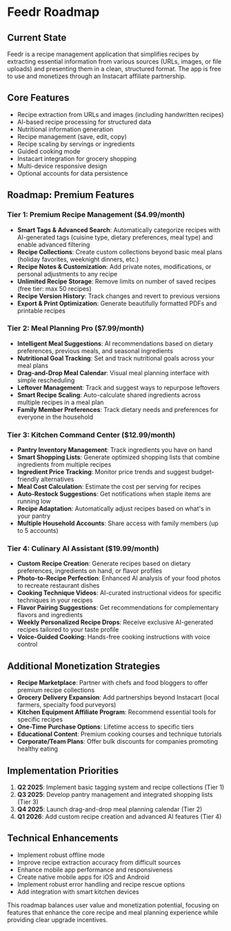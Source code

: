 # Feedr Roadmap

## Current State
Feedr is a recipe management application that simplifies recipes by extracting essential information from various sources (URLs, images, or file uploads) and presenting them in a clean, structured format. The app is free to use and monetizes through an Instacart affiliate partnership.

## Core Features
- Recipe extraction from URLs and images (including handwritten recipes)
- AI-based recipe processing for structured data
- Nutritional information generation
- Recipe management (save, edit, copy)
- Recipe scaling by servings or ingredients
- Guided cooking mode
- Instacart integration for grocery shopping
- Multi-device responsive design
- Optional accounts for data persistence

## Roadmap: Premium Features

### Tier 1: Premium Recipe Management ($4.99/month)
- **Smart Tags & Advanced Search**: Automatically categorize recipes with AI-generated tags (cuisine type, dietary preferences, meal type) and enable advanced filtering
- **Recipe Collections**: Create custom collections beyond basic meal plans (holiday favorites, weeknight dinners, etc.)
- **Recipe Notes & Customization**: Add private notes, modifications, or personal adjustments to any recipe
- **Unlimited Recipe Storage**: Remove limits on number of saved recipes (free tier: max 50 recipes)
- **Recipe Version History**: Track changes and revert to previous versions
- **Export & Print Optimization**: Generate beautifully formatted PDFs and printable recipes

### Tier 2: Meal Planning Pro ($7.99/month)
- **Intelligent Meal Suggestions**: AI recommendations based on dietary preferences, previous meals, and seasonal ingredients
- **Nutritional Goal Tracking**: Set and track nutritional goals across your meal plans
- **Drag-and-Drop Meal Calendar**: Visual meal planning interface with simple rescheduling
- **Leftover Management**: Track and suggest ways to repurpose leftovers
- **Smart Recipe Scaling**: Auto-calculate shared ingredients across multiple recipes in a meal plan
- **Family Member Preferences**: Track dietary needs and preferences for everyone in the household

### Tier 3: Kitchen Command Center ($12.99/month)
- **Pantry Inventory Management**: Track ingredients you have on hand
- **Smart Shopping Lists**: Generate optimized shopping lists that combine ingredients from multiple recipes
- **Ingredient Price Tracking**: Monitor price trends and suggest budget-friendly alternatives
- **Meal Cost Calculation**: Estimate the cost per serving for recipes
- **Auto-Restock Suggestions**: Get notifications when staple items are running low
- **Recipe Adaptation**: Automatically adjust recipes based on what's in your pantry
- **Multiple Household Accounts**: Share access with family members (up to 5 accounts)

### Tier 4: Culinary AI Assistant ($19.99/month)
- **Custom Recipe Creation**: Generate recipes based on dietary preferences, ingredients on hand, or flavor profiles
- **Photo-to-Recipe Perfection**: Enhanced AI analysis of your food photos to recreate restaurant dishes
- **Cooking Technique Videos**: AI-curated instructional videos for specific techniques in your recipes
- **Flavor Pairing Suggestions**: Get recommendations for complementary flavors and ingredients
- **Weekly Personalized Recipe Drops**: Receive exclusive AI-generated recipes tailored to your taste profile
- **Voice-Guided Cooking**: Hands-free cooking instructions with voice control

## Additional Monetization Strategies
- **Recipe Marketplace**: Partner with chefs and food bloggers to offer premium recipe collections
- **Grocery Delivery Expansion**: Add partnerships beyond Instacart (local farmers, specialty food purveyors)
- **Kitchen Equipment Affiliate Program**: Recommend essential tools for specific recipes
- **One-Time Purchase Options**: Lifetime access to specific tiers
- **Educational Content**: Premium cooking courses and technique tutorials
- **Corporate/Team Plans**: Offer bulk discounts for companies promoting healthy eating

## Implementation Priorities
1. **Q2 2025**: Implement basic tagging system and recipe collections (Tier 1)
2. **Q3 2025**: Develop pantry management and integrated shopping lists (Tier 3)
3. **Q4 2025**: Launch drag-and-drop meal planning calendar (Tier 2)
4. **Q1 2026**: Add custom recipe creation and advanced AI features (Tier 4)

## Technical Enhancements
- Implement robust offline mode
- Improve recipe extraction accuracy from difficult sources
- Enhance mobile app performance and responsiveness
- Create native mobile apps for iOS and Android
- Implement robust error handling and recipe rescue options
- Add integration with smart kitchen devices

This roadmap balances user value and monetization potential, focusing on features that enhance the core recipe and meal planning experience while providing clear upgrade incentives.